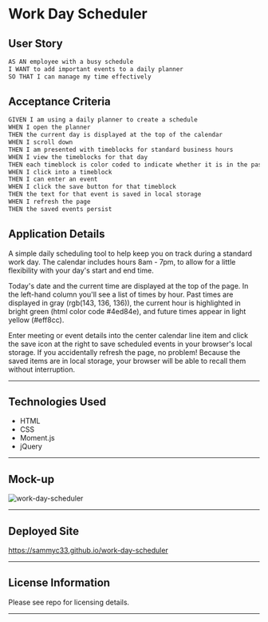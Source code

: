 # Work Day Scheduler

## User Story

```md
AS AN employee with a busy schedule
I WANT to add important events to a daily planner
SO THAT I can manage my time effectively
```

## Acceptance Criteria

```md
GIVEN I am using a daily planner to create a schedule
WHEN I open the planner
THEN the current day is displayed at the top of the calendar
WHEN I scroll down
THEN I am presented with timeblocks for standard business hours
WHEN I view the timeblocks for that day
THEN each timeblock is color coded to indicate whether it is in the past, present, or future
WHEN I click into a timeblock
THEN I can enter an event
WHEN I click the save button for that timeblock
THEN the text for that event is saved in local storage
WHEN I refresh the page
THEN the saved events persist
```

## Application Details

A simple daily scheduling tool to help keep you on track during a standard work day. The calendar includes hours 8am - 7pm, to allow for a little flexibility with your day's start and end time.  

Today's date and the current time are displayed at the top of the page. In the left-hand column you'll see a list of times by hour. Past times are displayed in gray (rgb(143, 136, 136)), the current hour is highlighted in bright green (html color code #4ed84e), and future times appear in light yellow (#eff8cc). 

Enter meeting or event details into the center calendar line item and click the save icon at the right to save scheduled events in your browser's local storage. If you accidentally refresh the page, no problem! Because the saved items are in local storage, your browser will be able to recall them without interruption. 

---

## Technologies Used

- HTML
- CSS
- Moment.js
- jQuery

---
## Mock-up

![work-day-scheduler](https://github.com/sammyc33/portfolio/blob/main/assets/images/wdmock.png)

---

## Deployed Site

https://sammyc33.github.io/work-day-scheduler

---

## License Information

Please see repo for licensing details. 

---
